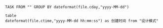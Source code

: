 
```dataview
TASK FROM "" GROUP BY dateformat(file.cday,"yyyy-MM-dd")
```


```dataview
table 
dateformat(file.ctime,"yyyy-MM-dd hh:mm:ss") as 创建时间 from "设计模式"
```
